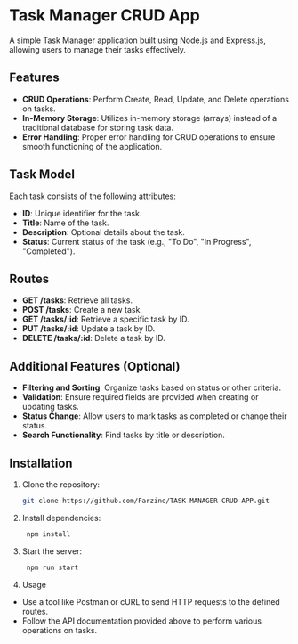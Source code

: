 # Task Manager CRUD App

A simple Task Manager application built using Node.js and Express.js, allowing users to manage their tasks effectively.

## Features

- **CRUD Operations**: Perform Create, Read, Update, and Delete operations on tasks.
- **In-Memory Storage**: Utilizes in-memory storage (arrays) instead of a traditional database for storing task data.
- **Error Handling**: Proper error handling for CRUD operations to ensure smooth functioning of the application.

## Task Model

Each task consists of the following attributes:
- **ID**: Unique identifier for the task.
- **Title**: Name of the task.
- **Description**: Optional details about the task.
- **Status**: Current status of the task (e.g., "To Do", "In Progress", "Completed").

## Routes

- **GET /tasks**: Retrieve all tasks.
- **POST /tasks**: Create a new task.
- **GET /tasks/:id**: Retrieve a specific task by ID.
- **PUT /tasks/:id**: Update a task by ID.
- **DELETE /tasks/:id**: Delete a task by ID.

## Additional Features (Optional)

- **Filtering and Sorting**: Organize tasks based on status or other criteria.
- **Validation**: Ensure required fields are provided when creating or updating tasks.
- **Status Change**: Allow users to mark tasks as completed or change their status.
- **Search Functionality**: Find tasks by title or description.

## Installation

1. Clone the repository:
   ```bash
   git clone https://github.com/Farzine/TASK-MANAGER-CRUD-APP.git
2. Install dependencies:
   ```bash
    npm install
3. Start the server:
   ```bash
    npm run start
3. Usage
 - Use a tool like Postman or cURL to send HTTP requests to the defined routes.
 - Follow the API documentation provided above to perform various operations on tasks.
